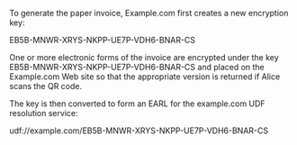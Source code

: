 To generate the paper invoice, Example.com first creates a new encryption key:

EB5B-MNWR-XRYS-NKPP-UE7P-VDH6-BNAR-CS

One or more electronic forms of the invoice are encrypted under the key 
EB5B-MNWR-XRYS-NKPP-UE7P-VDH6-BNAR-CS and placed on the Example.com Web site so that 
the appropriate version is returned if Alice scans the QR code.

The key is then converted to form an EARL for the example.com UDF resolution service:

udf://example.com/EB5B-MNWR-XRYS-NKPP-UE7P-VDH6-BNAR-CS
